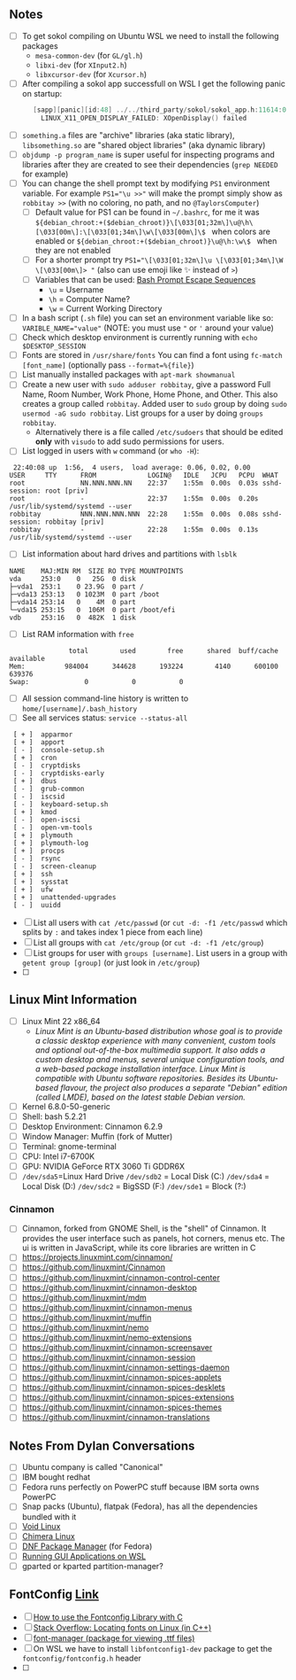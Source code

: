 ## Notes
- [ ] To get sokol compiling on Ubuntu WSL we need to install the following packages
	- `mesa-common-dev` (for `GL/gl.h`)
	- `libxi-dev` (for `XInput2.h`)
	- `libxcursor-dev` (for `Xcursor.h`)
- [ ] After compiling a sokol app successfull on WSL I get the following panic on startup:
```cpp
      [sapp][panic][id:48] ../../third_party/sokol/sokol_app.h:11614:0:
        LINUX_X11_OPEN_DISPLAY_FAILED: XOpenDisplay() failed
```
- [ ] `something.a` files are "archive" libraries (aka static library), `libsomething.so` are "shared object libraries" (aka dynamic library)
- [ ] `objdump -p program_name` is super useful for inspecting programs and libraries after they are created to see their dependencies (`grep NEEDED` for example)
- [ ] You can change the shell prompt text by modifying `PS1` environment variable. For example `PS1="\u >>"` will make the prompt simply show as `robbitay >>` (with no coloring, no path, and no `@TaylorsComputer`)
	- [ ] Default value for PS1 can be found in `~/.bashrc`, for me it was `${debian_chroot:+($debian_chroot)}\[\033[01;32m\]\u@\h\[\033[00m\]:\[\033[01;34m\]\w\[\033[00m\]\$ ` when colors are enabled or `${debian_chroot:+($debian_chroot)}\u@\h:\w\$ ` when they are not enabled
	- [ ] For a shorter prompt try `PS1="\[\033[01;32m\]\u \[\033[01;34m\]\W \[\033[00m\]> "` (also can use emoji like ✨ instead of `>`)
	- [ ] Variables that can be used: [Bash Prompt Escape Sequences](https://tldp.org/HOWTO/Bash-Prompt-HOWTO/bash-prompt-escape-sequences.html)
		- `\u` = Username
		- `\h` = Computer Name?
		- `\w` = Current Working Directory
- [ ] In a bash script (`.sh` file) you can set an environment variable like so: `VARIBLE_NAME="value"` (NOTE: you must use `"` or `'` around your value)
- [ ] Check which desktop environment is currently running with `echo $DESKTOP_SESSION`
- [ ] Fonts are stored in `/usr/share/fonts` You can find a font using `fc-match [font_name]` (optionally pass `--format=%{file}`)
- [ ] List manually installed packages with `apt-mark showmanual`
- [ ] Create a new user with `sudo adduser robbitay`, give a password Full Name, Room Number, Work Phone, Home Phone, and Other. This also creates a group called `robbitay`. Added user to `sudo` group by doing `sudo usermod -aG sudo robbitay`. List groups for a user by doing `groups robbitay`.
	- Alternatively there is a file called `/etc/sudoers` that should be edited **only** with `visudo` to add sudo permissions for users.
- [ ] List logged in users with `w` command (or `who -H`):
```
 22:40:08 up  1:56,  4 users,  load average: 0.06, 0.02, 0.00
USER     TTY      FROM             LOGIN@   IDLE   JCPU   PCPU  WHAT
root              NN.NNN.NNN.NN    22:37    1:55m  0.00s  0.03s sshd-session: root [priv]
root              -                22:37    1:55m  0.00s  0.20s /usr/lib/systemd/systemd --user
robbitay          NNN.NNN.NNN.NNN  22:28    1:55m  0.00s  0.08s sshd-session: robbitay [priv]
robbitay          -                22:28    1:55m  0.00s  0.13s /usr/lib/systemd/systemd --user
```
- [ ] List information about hard drives and partitions with `lsblk`
```
NAME    MAJ:MIN RM  SIZE RO TYPE MOUNTPOINTS
vda     253:0    0   25G  0 disk
├─vda1  253:1    0 23.9G  0 part /
├─vda13 253:13   0 1023M  0 part /boot
├─vda14 253:14   0    4M  0 part
└─vda15 253:15   0  106M  0 part /boot/efi
vdb     253:16   0  482K  1 disk
```
- [ ] List RAM information with `free`
```
               total        used        free      shared  buff/cache   available
Mem:          984004      344628      193224        4140      600100      639376
Swap:              0           0           0
```
- [ ] All session command-line history is written to `home/[username]/.bash_history`
- [ ] See all services status: `service --status-all`
```
 [ + ]  apparmor
 [ + ]  apport
 [ - ]  console-setup.sh
 [ + ]  cron
 [ - ]  cryptdisks
 [ - ]  cryptdisks-early
 [ + ]  dbus
 [ - ]  grub-common
 [ - ]  iscsid
 [ - ]  keyboard-setup.sh
 [ + ]  kmod
 [ - ]  open-iscsi
 [ - ]  open-vm-tools
 [ + ]  plymouth
 [ + ]  plymouth-log
 [ + ]  procps
 [ - ]  rsync
 [ - ]  screen-cleanup
 [ + ]  ssh
 [ + ]  sysstat
 [ + ]  ufw
 [ + ]  unattended-upgrades
 [ - ]  uuidd
```
- [ ] List all users with `cat /etc/passwd` (or `cut -d: -f1 /etc/passwd` which splits by `:` and takes index 1 piece from each line)
- [ ] List all groups with `cat /etc/group` (or `cut -d: -f1 /etc/group`)
- [ ] List groups for user with `groups [username]`. List users in a group with `getent group [group]` (or just look in `/etc/group`)
- [ ] 
## Linux Mint Information
- [ ] Linux Mint 22 x86_64
	- *Linux Mint is an Ubuntu-based distribution whose goal is to provide a classic desktop experience with many convenient, custom tools and optional out-of-the-box multimedia support. It also adds a custom desktop and menus, several unique configuration tools, and a web-based package installation interface. Linux Mint is compatible with Ubuntu software repositories. Besides its Ubuntu-based flavour, the project also produces a separate "Debian" edition (called LMDE), based on the latest stable Debian version.*
- [ ] Kernel 6.8.0-50-generic
- [ ] Shell: bash 5.2.21
- [ ] Desktop Environment: Cinnamon 6.2.9
- [ ] Window Manager: Muffin (fork of Mutter)
- [ ] Terminal: gnome-terminal
- [ ] CPU: Intel i7-6700K
- [ ] GPU: NVIDIA GeForce RTX 3060 Ti GDDR6X
- [ ] `/dev/sda5`=Linux Hard Drive     `/dev/sdb2` = Local Disk (C:)     `/dev/sda4` = Local Disk (D:)    `/dev/sdc2` = BigSSD (F:)    `/dev/sde1` = Block (?:)
### Cinnamon
- [ ] Cinnamon, forked from GNOME Shell, is the "shell" of Cinnamon. It provides the user interface such as panels, hot corners, menus etc. The ui is written in JavaScript, while its core libraries are written in C
- [ ] https://projects.linuxmint.com/cinnamon/
- [ ] https://github.com/linuxmint/Cinnamon
- [ ] https://github.com/linuxmint/cinnamon-control-center
- [ ] https://github.com/linuxmint/cinnamon-desktop
- [ ] https://github.com/linuxmint/mdm
- [ ] https://github.com/linuxmint/cinnamon-menus
- [ ] https://github.com/linuxmint/muffin
- [ ] https://github.com/linuxmint/nemo
- [ ] https://github.com/linuxmint/nemo-extensions
- [ ] https://github.com/linuxmint/cinnamon-screensaver
- [ ] https://github.com/linuxmint/cinnamon-session
- [ ] https://github.com/linuxmint/cinnamon-settings-daemon
- [ ] https://github.com/linuxmint/cinnamon-spices-applets
- [ ] https://github.com/linuxmint/cinnamon-spices-desklets
- [ ] https://github.com/linuxmint/cinnamon-spices-extensions
- [ ] https://github.com/linuxmint/cinnamon-spices-themes
- [ ] https://github.com/linuxmint/cinnamon-translations
## Notes From Dylan Conversations
- [ ] Ubuntu company is called "Canonical"
- [ ] IBM bought redhat
- [ ] Fedora runs perfectly on PowerPC stuff because IBM sorta owns PowerPC
- [ ] Snap packs (Ubuntu), flatpak (Fedora), has all the dependencies bundled with it
- [ ] [Void Linux](https://voidlinux.org/)
- [ ] [Chimera Linux](https://chimera-linux.org/)
- [ ] [DNF Package Manager](https://docs.fedoraproject.org/en-US/quick-docs/dnf/) (for Fedora)
- [ ] [Running GUI Applications on WSL](https://learn.microsoft.com/en-us/windows/wsl/tutorials/gui-apps)
- [ ] gparted or kparted partition-manager?
## FontConfig [Link](https://www.freedesktop.org/wiki/Software/fontconfig/)
- [ ] [How to use the Fontconfig Library with C](https://www.camconn.cc/post/how-to-fontconfig-lib-c/)
- [ ] [Stack Overflow: Locating fonts on Linux (in C++)](https://stackoverflow.com/questions/4347277/locating-fonts-on-linux-in-c)
- [ ] [font-manager (package for viewing .ttf files)](https://github.com/FontManager/font-manager)
- [ ] On WSL we have to install `libfontconfig1-dev` package to get the `fontconfig/fontconfig.h` header
- [ ] 